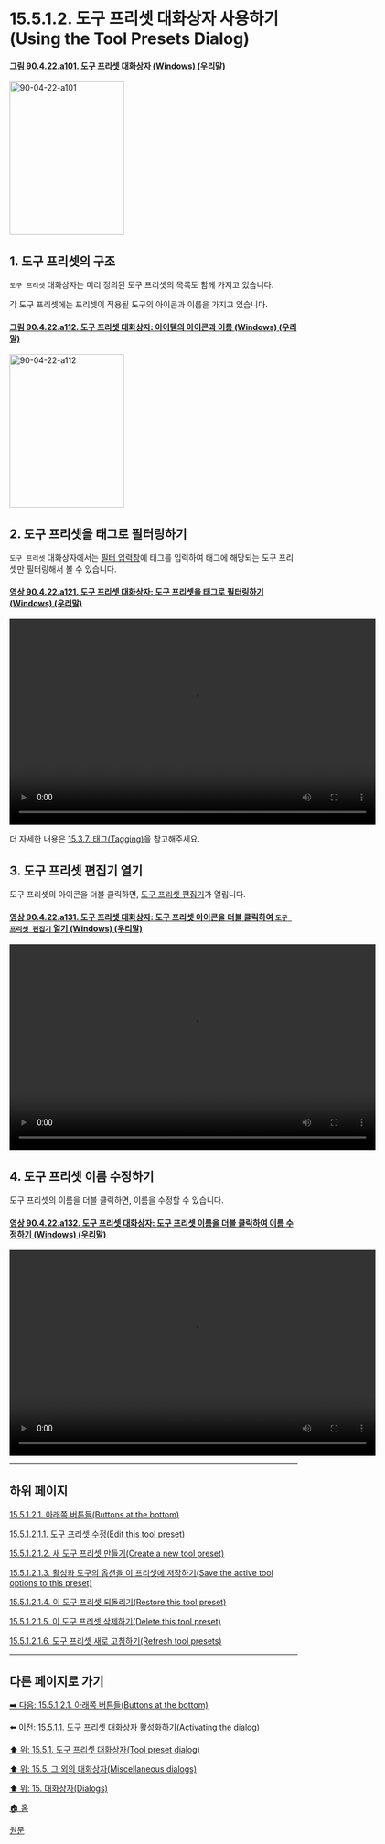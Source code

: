 # 15.5.1.2. 도구 프리셋 대화상자 사용하기(Using the Tool Presets Dialog)

<a id="90-04-22-a101"></a>

#### [그림 90.4.22.a101. 도구 프리셋 대화상자 (Windows) (우리말)](./90-04-0022-tool_presets.md#90-04-22-a101)
<img width="200" height="268" alt="90-04-22-a101" src="https://github.com/user-attachments/assets/a4237ebd-15e5-494a-947d-a3df786d6f48" />

<a id="15-05-01-02-s1"></a>

## 1. 도구 프리셋의 구조
`도구 프리셋` 대화상자는 미리 정의된 도구 프리셋의 목록도 함께 가지고 있습니다.

각 도구 프리셋에는 프리셋이 적용될 도구의 아이콘과 이름을 가지고 있습니다.

<a id="90-04-22-a112"></a>

#### [그림 90.4.22.a112. 도구 프리셋 대화상자: 아이템의 아이콘과 이름 (Windows) (우리말)](./90-04-0022-tool_presets.md#90-04-22-a112)
<img width="200" height="268" alt="90-04-22-a112" src="https://github.com/user-attachments/assets/0de0ea1a-4238-4c31-a207-b390079f935e" />

<a id="15-05-01-02-s2"></a>

## 2. 도구 프리셋을 태그로 필터링하기
`도구 프리셋` 대화상자에서는 [필터 입력창](./15-03-07-01-filter_field.md)에 태그를 입력하여 태그에 해당되는 도구 프리셋만 필터링해서 볼 수 있습니다.

<a id="90-04-22-a121"></a>

#### [영상 90.4.22.a121. 도구 프리셋 대화상자: 도구 프리셋을 태그로 필터링하기 (Windows) (우리말)](./90-04-0022-tool_presets.md#90-04-22-a121)
<video controls="controls" width="640" height="360" src="https://github.com/user-attachments/assets/8d09b054-a2a0-4fdc-93d6-2bc6066b675e"></video>

더 자세한 내용은 [15.3.7. 태그(Tagging)](./15-03-07-00-tagging.md)을 참고해주세요.

<a id="15-05-01-02-s3"></a>

## 3. 도구 프리셋 편집기 열기
도구 프리셋의 아이콘을 더블 클릭하면, [도구 프리셋 편집기](./15-05-02-tool-preset-editor.md)가 열립니다.

<a id="90-04-22-a131"></a>

#### [영상 90.4.22.a131. 도구 프리셋 대화상자: 도구 프리셋 아이콘을 더블 클릭하여 `도구 프리셋 편집기` 열기 (Windows) (우리말)](./90-04-0022-tool_presets.md#90-04-22-a131)
<video controls="controls" width="640" height="360" src="https://github.com/user-attachments/assets/866bc7c3-520d-4684-bf64-60e092c39ae2"></video>

<a id="15-05-01-02-s4"></a>

## 4. 도구 프리셋 이름 수정하기
도구 프리셋의 이름을 더블 클릭하면, 이름을 수정할 수 있습니다.

<a id="90-04-22-a132"></a>

#### [영상 90.4.22.a132. 도구 프리셋 대화상자: 도구 프리셋 이름을 더블 클릭하여 이름 수정하기 (Windows) (우리말)](./90-04-0022-tool_presets.md#90-04-22-a132)
<video controls="controls" width="640" height="360" src="https://github.com/user-attachments/assets/eabd215e-f4cb-4250-b164-b1a28f75bd6c"></video>

***

## 하위 페이지

[15.5.1.2.1. 아래쪽 버튼들(Buttons at the bottom)](./15-05-01-02-01-00-buttons_at_the_bottom.md)

[15.5.1.2.1.1. 도구 프리셋 수정(Edit this tool preset)](./15-05-01-02-01-01-edit_this_tool_preset.md)

[15.5.1.2.1.2. 새 도구 프리셋 만들기(Create a new tool preset)](./15-05-01-02-01-02-create_a_new_tool_preset.md)

[15.5.1.2.1.3. 활성화 도구의 옵션을 이 프리셋에 저장하기(Save the active tool options to this preset)](./15-05-01-02-01-03-save_the_active_tool_options_to_this_preset.md)

[15.5.1.2.1.4. 이 도구 프리셋 되돌리기(Restore this tool preset)](./15-05-01-02-01-04-restore_this_tool_preset.md)

[15.5.1.2.1.5. 이 도구 프리셋 삭제하기(Delete this tool preset)](./15-05-01-02-01-05-delete_this_tool_preset.md)

[15.5.1.2.1.6. 도구 프리셋 새로 고침하기(Refresh tool presets)](./15-05-01-02-01-06-refresh_tool_presets.md)

***

## 다른 페이지로 가기

[➡️ 다음: 15.5.1.2.1. 아래쪽 버튼들(Buttons at the bottom)](./15-05-01-02-01-00-buttons_at_the_bottom.md)

[⬅️ 이전: 15.5.1.1. 도구 프리셋 대화상자 활성화하기(Activating the dialog)](./15-05-01-01-activating_the_dialog.md)

[⬆️ 위: 15.5.1. 도구 프리셋 대화상자(Tool preset dialog)](./15-05-01-00-tool-preset-dialog.md)

[⬆️ 위: 15.5. 그 외의 대화상자(Miscellaneous dialogs)](./15-05-00-miscellaneous-dialogs.md)

[⬆️ 위: 15. 대화상자(Dialogs)](./15-00-dialogs.md)

[🏠 홈](./00-home.md)

[원문](https://docs.gimp.org/2.10/ko/gimp-dialogs-misc.html#idm21537)